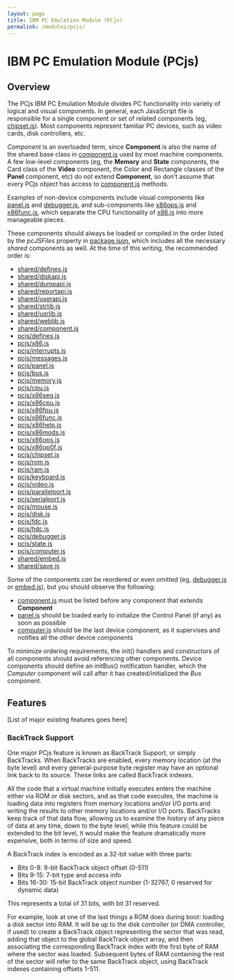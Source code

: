 ```yaml
---
layout: page
title: IBM PC Emulation Module (PCjs)
permalink: /modules/pcjs/
---
```


IBM PC Emulation Module (PCjs)
===

Overview
---
The PCjs IBM PC Emulation Module divides PC functionality into variety of logical and visual components.
In general, each JavaScript file is responsible for a single component or set of related components (eg,
[chipset.js](lib/chipset.js)).  Most components represent familiar PC devices, such as video cards, disk
controllers, etc.

*Component* is an overloaded term, since **Component** is also the name of the shared base class in
[component.js](../shared/lib/component.js) used by most machine components.  A few low-level components
(eg, the **Memory** and **State** components, the Card class of the **Video** component, the Color and Rectangle
classes of the **Panel** component, etc) do not extend **Component**, so don't assume that every PCjs object has
access to [component.js](../shared/lib/component.js) methods.

Examples of non-device components include visual components like [panel.js](lib/panel.js) and
[debugger.js](lib/debugger.js), and sub-components like [x86ops.js](lib/x86ops.js) and [x86func.js](lib/x86func.js),
which separate the CPU functionality of [x86.js](lib/x86.js) into more manageable pieces.

These components should always be loaded or compiled in the order listed by the *pcJSFiles* property in
[package.json](../../package.json), which includes all the necessary *shared* components as well.
At the time of this writing, the recommended order is:

* [shared/defines.js](../shared/lib/defines.js)
* [shared/diskapi.js](../shared/lib/diskapi.js)
* [shared/dumpapi.js](../shared/lib/dumpapi.js)
* [shared/reportapi.js](../shared/lib/reportapi.js)
* [shared/userapi.js](../shared/lib/userapi.js)
* [shared/strlib.js](../shared/lib/strlib.js)
* [shared/usrlib.js](../shared/lib/usrlib.js)
* [shared/weblib.js](../shared/lib/weblib.js)
* [shared/component.js](../shared/lib/component.js)
* [pcjs/defines.js](lib/defines.js)
* [pcjs/x86.js](lib/x86.js)
* [pcjs/interrupts.js](lib/interrupts.js)
* [pcjs/messages.js](lib/messages.js)
* [pcjs/panel.js](lib/panel.js)
* [pcjs/bus.js](lib/bus.js)
* [pcjs/memory.js](lib/memory.js)
* [pcjs/cpu.js](lib/cpu.js)
* [pcjs/x86seg.js](lib/x86seg.js)
* [pcjs/x86cpu.js](lib/x86cpu.js)
* [pcjs/x86fpu.js](lib/x86fpu.js)
* [pcjs/x86func.js](lib/x86func.js)
* [pcjs/x86help.js](lib/x86help.js)
* [pcjs/x86mods.js](lib/x86mods.js)
* [pcjs/x86ops.js](lib/x86ops.js)
* [pcjs/x86op0f.js](lib/x86op0f.js)
* [pcjs/chipset.js](lib/chipset.js)
* [pcjs/rom.js](lib/rom.js)
* [pcjs/ram.js](lib/ram.js)
* [pcjs/keyboard.js](lib/keyboard.js)
* [pcjs/video.js](lib/video.js)
* [pcjs/parallelport.js](lib/parallelport.js)
* [pcjs/serialport.js](lib/serialport.js)
* [pcjs/mouse.js](lib/mouse.js)
* [pcjs/disk.js](lib/disk.js)
* [pcjs/fdc.js](lib/fdc.js)
* [pcjs/hdc.js](lib/hdc.js)
* [pcjs/debugger.js](lib/debugger.js)
* [pcjs/state.js](lib/state.js)
* [pcjs/computer.js](lib/computer.js)
* [shared/embed.js](../shared/lib/embed.js)
* [shared/save.js](../shared/lib/save.js)

Some of the components *can* be reordered or even omitted (eg, [debugger.js](lib/debugger.js) or
[embed.js](../shared/lib/embed.js)), but you should observe the following:

* [component.js](../shared/lib/component.js) must be listed before any component that extends **Component**
* [panel.js](lib/panel.js) should be loaded early to initialize the Control Panel (if any) as soon as possible
* [computer.js](lib/computer.js) should be the last device component, as it supervises and notifies all the other device components

To minimize ordering requirements, the init() handlers and constructors of all components should avoid
referencing other components.  Device components should define an initBus() notification handler, which the
*Computer* component will call after it has created/initialized the *Bus* component.

Features
---

[List of major existing features goes here]

### BackTrack Support

One major PCjs feature is known as BackTrack Support, or simply BackTracks.  When BackTracks are enabled, every
memory location (at the byte level) and every general-purpose byte register may have an optional link back to its
source.  These links are called BackTrack indexes.

All the code that a virtual machine initially executes enters the machine either via ROM or disk sectors, and as that
code executes, the machine is loading data into registers from memory locations and/or I/O ports and writing the results
to other memory locations and/or I/O ports.  BackTracks keep track of that data flow, allowing us to examine the history
of any piece of data at any time, down to the byte level; while this feature could be extended to the bit level, it
would make the feature dramatically more expensive, both in terms of size and speed.

A BackTrack index is encoded as a 32-bit value with three parts:

- Bits 0-8: 9-bit BackTrack object offset (0-511)
- Bits 9-15: 7-bit type and access info
- Bits 16-30: 15-bit BackTrack object number (1-32767, 0 reserved for dynamic data)

This represents a total of 31 bits, with bit 31 reserved.

For example, look at one of the last things a ROM does during boot: loading a disk sector into RAM.  It will be up to the
disk controller (or DMA controller, if used) to create a BackTrack object representing the sector that was read,
adding that object to the global BackTrack object array, and then associating the corresponding BackTrack index with
the first byte of RAM where the sector was loaded.  Subsequent bytes of RAM containing the rest of the sector will refer
to the same BackTrack object, using BackTrack indexes containing offsets 1-511.
